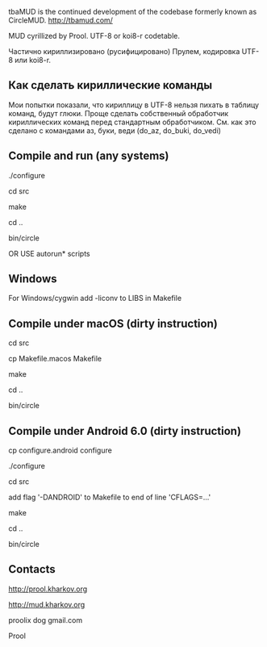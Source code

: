 tbaMUD is the continued development of the codebase formerly known as CircleMUD.
http://tbamud.com/

MUD cyrillized by Prool. UTF-8 or koi8-r codetable.

Частично кириллизировано (русифицировано) Прулем, кодировка UTF-8 или koi8-r.

Как сделать кириллические команды
---------------------------------

Мои попытки показали, что кириллицу в UTF-8 нельзя пихать в таблицу команд,
будут глюки. Проще сделать собственный обработчик кириллических команд перед
стандартным обработчиком. См. как это сделано с командами аз, буки, веди (do_az, do_buki, do_vedi)

Compile and run (any systems)
-----------------------------

./configure

cd src

make

cd ..

bin/circle

OR USE autorun\* scripts

Windows
-------

For Windows/cygwin add -liconv to LIBS in Makefile

Compile under macOS (dirty instruction)
---------------------------------------

cd src

cp Makefile.macos Makefile

make

cd ..

bin/circle

Compile under Android 6.0 (dirty instruction)
---------------------------------------------

cp configure.android configure

./configure

cd src

add flag '-DANDROID' to Makefile to end of line 'CFLAGS=...'

make

cd ..

bin/circle

Contacts
--------

http://prool.kharkov.org

http://mud.kharkov.org

proolix dog gmail.com

Prool
